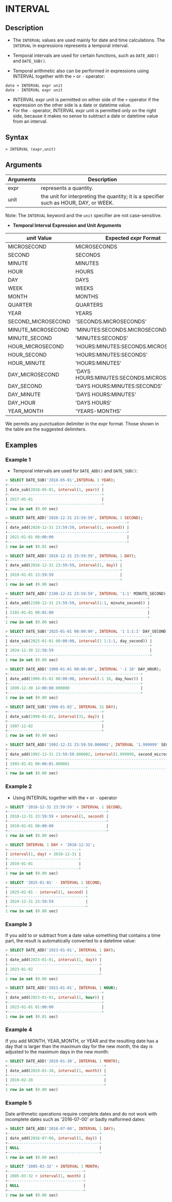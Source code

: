 # **INTERVAL**

## **Description**

- The `INTERVAL` values are used mainly for date and time calculations. The `INTERVAL` in expressions represents a temporal interval.

- Temporal intervals are used for certain functions, such as `DATE_ADD()` and `DATE_SUB()`.

- Temporal arithmetic also can be performed in expressions using INTERVAL together with the `+` or `-` operator:

```
date + INTERVAL expr unit
date - INTERVAL expr unit
```

  + INTERVAL expr unit is permitted on either side of the `+` operator if the expression on the other side is a date or datetime value.
  + For the `-` operator, INTERVAL expr unit is permitted only on the right side, because it makes no sense to subtract a date or datetime value from an interval.

## **Syntax**

```
> INTERVAL (expr,unit)
```

## **Arguments**

|  Arguments   | Description  |
|  ----  | ----  |
|expr| represents a quantity.|
|unit| the unit for interpreting the quantity; it is a specifier such as HOUR, DAY, or WEEK.|

Note: The `INTERVAL` keyword and the `unit` specifier are not case-sensitive.

- **Temporal Interval Expression and Unit Arguments**

| **_unit_ Value** | **Expected _expr_ Format** |
| --- | --- |
| MICROSECOND | MICROSECONDS |
| SECOND | SECONDS |
| MINUTE | MINUTES |
| HOUR | HOURS |
| DAY | DAYS |
| WEEK | WEEKS |
| MONTH | MONTHS |
| QUARTER | QUARTERS |
| YEAR | YEARS |
| SECOND_MICROSECOND | 'SECONDS.MICROSECONDS' |
| MINUTE_MICROSECOND | 'MINUTES:SECONDS.MICROSECONDS' |
| MINUTE_SECOND | 'MINUTES:SECONDS' |
| HOUR_MICROSECOND | 'HOURS:MINUTES:SECONDS.MICROSECONDS' |
| HOUR_SECOND | 'HOURS:MINUTES:SECONDS' |
| HOUR_MINUTE | 'HOURS:MINUTES' |
| DAY_MICROSECOND | 'DAYS HOURS:MINUTES:SECONDS.MICROSECONDS' |
| DAY_SECOND | 'DAYS HOURS:MINUTES:SECONDS' |
| DAY_MINUTE | 'DAYS HOURS:MINUTES' |
| DAY_HOUR | 'DAYS HOURS' |
| YEAR_MONTH | 'YEARS-MONTHS' |

We permits any punctuation delimiter in the expr format. Those shown in the table are the suggested delimiters.

## **Examples**

### Example 1

- Temporal intervals are used for `DATE_ADD()` and `DATE_SUB()`:

```SQL
> SELECT DATE_SUB('2018-05-01',INTERVAL 1 YEAR);
+-----------------------------------------+
| date_sub(2018-05-01, interval(1, year)) |
+-----------------------------------------+
| 2017-05-01                              |
+-----------------------------------------+
1 row in set (0.00 sec)

> SELECT DATE_ADD('2020-12-31 23:59:59', INTERVAL 1 SECOND);
+----------------------------------------------------+
| date_add(2020-12-31 23:59:59, interval(1, second)) |
+----------------------------------------------------+
| 2021-01-01 00:00:00                                |
+----------------------------------------------------+
1 row in set (0.01 sec)

> SELECT DATE_ADD('2018-12-31 23:59:59', INTERVAL 1 DAY);
+-------------------------------------------------+
| date_add(2018-12-31 23:59:59, interval(1, day)) |
+-------------------------------------------------+
| 2019-01-01 23:59:59                             |
+-------------------------------------------------+
1 row in set (0.00 sec)

> SELECT DATE_ADD('2100-12-31 23:59:59', INTERVAL '1:1' MINUTE_SECOND);
+-------------------------------------------------------------+
| date_add(2100-12-31 23:59:59, interval(1:1, minute_second)) |
+-------------------------------------------------------------+
| 2101-01-01 00:01:00                                         |
+-------------------------------------------------------------+
1 row in set (0.00 sec)

> SELECT DATE_SUB('2025-01-01 00:00:00', INTERVAL '1 1:1:1' DAY_SECOND);
+--------------------------------------------------------------+
| date_sub(2025-01-01 00:00:00, interval(1 1:1:1, day_second)) |
+--------------------------------------------------------------+
| 2024-12-30 22:58:59                                          |
+--------------------------------------------------------------+
1 row in set (0.00 sec)

> SELECT DATE_ADD('1900-01-01 00:00:00', INTERVAL '-1 10' DAY_HOUR);
+----------------------------------------------------------+
| date_add(1900-01-01 00:00:00, interval(-1 10, day_hour)) |
+----------------------------------------------------------+
| 1899-12-30 14:00:00.000000                               |
+----------------------------------------------------------+
1 row in set (0.00 sec)

> SELECT DATE_SUB('1998-01-02', INTERVAL 31 DAY);
+-----------------------------------------+
| date_sub(1998-01-02, interval(31, day)) |
+-----------------------------------------+
| 1997-12-02                              |
+-----------------------------------------+
1 row in set (0.00 sec)

> SELECT DATE_ADD('1992-12-31 23:59:59.000002', INTERVAL '1.999999' SECOND_MICROSECOND);
+------------------------------------------------------------------------------+
| date_add(1992-12-31 23:59:59.000002, interval(1.999999, second_microsecond)) |
+------------------------------------------------------------------------------+
| 1993-01-01 00:00:01.000001                                                   |
+------------------------------------------------------------------------------+
1 row in set (0.00 sec)
```

### Example 2

- Using INTERVAL together with the `+` or `-` operator

```sql
> SELECT '2018-12-31 23:59:59' + INTERVAL 1 SECOND;
+-------------------------------------------+
| 2018-12-31 23:59:59 + interval(1, second) |
+-------------------------------------------+
| 2019-01-01 00:00:00                       |
+-------------------------------------------+
1 row in set (0.00 sec)

> SELECT INTERVAL 1 DAY + '2018-12-31';
+-------------------------------+
| interval(1, day) + 2018-12-31 |
+-------------------------------+
| 2019-01-01                    |
+-------------------------------+
1 row in set (0.00 sec)

> SELECT '2025-01-01' - INTERVAL 1 SECOND;
+----------------------------------+
| 2025-01-01 - interval(1, second) |
+----------------------------------+
| 2024-12-31 23:59:59              |
+----------------------------------+
1 row in set (0.00 sec)
```

### Example 3

If you add to or subtract from a date value something that contains a time part, the result is automatically converted to a datetime value:

```sql
> SELECT DATE_ADD('2023-01-01', INTERVAL 1 DAY);
+----------------------------------------+
| date_add(2023-01-01, interval(1, day)) |
+----------------------------------------+
| 2023-01-02                             |
+----------------------------------------+
1 row in set (0.00 sec)

> SELECT DATE_ADD('2023-01-01', INTERVAL 1 HOUR);
+-----------------------------------------+
| date_add(2023-01-01, interval(1, hour)) |
+-----------------------------------------+
| 2023-01-01 01:00:00                     |
+-----------------------------------------+
1 row in set (0.01 sec)
```

### Example 4

If you add MONTH, YEAR_MONTH, or YEAR and the resulting date has a day that is larger than the maximum day for the new month, the day is adjusted to the maximum days in the new month:

```sql
> SELECT DATE_ADD('2019-01-30', INTERVAL 1 MONTH);
+------------------------------------------+
| date_add(2019-01-30, interval(1, month)) |
+------------------------------------------+
| 2019-02-28                               |
+------------------------------------------+
1 row in set (0.00 sec)
```

### Example 5

Date arithmetic operations require complete dates and do not work with incomplete dates such as '2016-07-00' or badly malformed dates:

```sql
> SELECT DATE_ADD('2016-07-00', INTERVAL 1 DAY);
+----------------------------------------+
| date_add(2016-07-00, interval(1, day)) |
+----------------------------------------+
| NULL                                   |
+----------------------------------------+
1 row in set (0.00 sec)

> SELECT '2005-03-32' + INTERVAL 1 MONTH;
+---------------------------------+
| 2005-03-32 + interval(1, month) |
+---------------------------------+
| NULL                            |
+---------------------------------+
1 row in set (0.00 sec)
```
